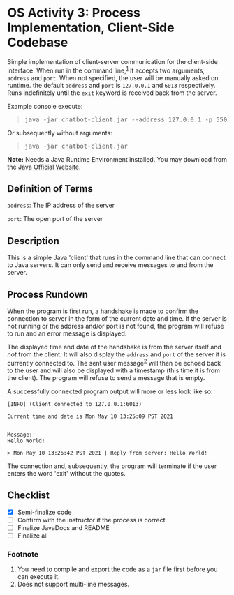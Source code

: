 OS Activity 3: Process Implementation, Client-Side Codebase
=========================

Simple implementation of client-server communication for the client-side interface. When run in the command line,<sup>[1](#fn-jarfile)</sup> it accepts two arguments, `address` and `port`. When not specified, the user will be manually asked on runtime.  the default `address` and `port` is `127.0.0.1` and `6013` respectively. Runs indefinitely until the `exit` keyword is received back from the server.

Example console execute: 

<blockquote>
<pre>
java -jar chatbot-client.jar --address 127.0.0.1 -p 5500
</pre>
</blockquote>

Or subsequently without arguments: 

<blockquote>
<pre>
java -jar chatbot-client.jar
</pre>
</blockquote>

**Note:** Needs a Java Runtime Environment installed. You may download from the [Java Official Website](https://www.java.com/en/download/).

## Definition of Terms
`address`: The IP address of the server

`port`: The open port of the server 

## Description
This is a simple Java 'client' that runs in the command line that can connect to Java servers. It can only send and receive messages to and from the server.

## Process Rundown
When the program is first run, a handshake is made to confirm the connection to server in the form of the current date and time. If the server is not running or the address and/or port is not found, the program will refuse to run and an error message is displayed.

The displayed time and date of the handshake is from the server itself and *not* from the client. It will also display the `address` and `port` of the server it is currently connected to. The sent user message<sup>[2](#fn-ml)</sup> will then be echoed back to the user and will also be displayed with a timestamp (this time it is from the client). The program will refuse to send a message that is empty.

A successfully connected program output will more or less look like so:

```
[INFO] (Client connected to 127.0.0.1:6013)

Current time and date is Mon May 10 13:25:09 PST 2021


Message:
Hello World!

> Mon May 10 13:26:42 PST 2021 | Reply from server: Hello World!
```

The connection and, subsequently, the program will terminate if the user enters the word 'exit' without the quotes.

## Checklist
- [x] Semi-finalize code
- [ ] Confirm with the instructor if the process is correct
- [ ] Finalize JavaDocs and README
- [ ] Finalize all

### Footnote
1. <a name="fn-jarfile"></a> You need to compile and export the code as a `jar` file first before you can execute it. 
2. <a name="fn-ml"></a> Does not support multi-line messages.
